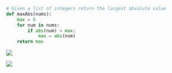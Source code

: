 ```.py
# Given a list of integers return the largest absolute value
def maxAbs(nums):
    max = 0
    for num in nums:
        if abs(num) > max:
            max = abs(num)
    return max
```

![](https://i.imgur.com/XC7nDYk.png)

![](https://i.imgur.com/5vX0CAa.png)
